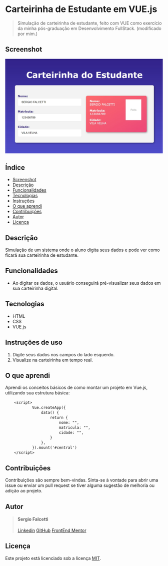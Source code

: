 # Carteirinha de Estudante em VUE.js
>Simulação de carteirinha de estudante, feito com VUE como exercício da minha pós-graduação em Desenvolvimento FullStack. (modificado por mim.)

## Screenshot

![Screenshot](screenshot.jpg#vitrinedev)

## Índice

- [Screenshot](#screenshot)
- [Descrição](#descrição)
- [Funcionalidades](#funcionalidades)
- [Tecnologias](#tecnologias)
- [Instruções](#instruções-de-uso)
- [O que aprendi](#o-que-aprendi)
- [Contribuições](#contribuições)
- [Autor](#autor)
- [Licença](#licença)

## Descrição

Simulação de um sistema onde o aluno digita seus dados e pode ver como ficará sua carteirinha de estudante.

## Funcionalidades

* Ao digitar os dados, o usuário conseguirá pré-visualizar seus dados em sua carteirinha digital.  

## Tecnologias

<!-- Tecnologias que foram utilizadas no projeto -->

* HTML
* CSS   
* VUE.js  

## Instruções de uso

1. Digite seus dados nos campos do lado esquerdo.
2. Visualize na carteirinha em tempo real.

## O que aprendi

Aprendi os conceitos básicos de como montar um projeto  em Vue.js, utilizando sua estrutura básica:

        <script>
                Vue.createApp({
                    data() {
                        return {
                            nome: "",
                            matricula: "",
                            cidade: "",
                        }
                    },
                }).mount('#central')
        </script>


## Contribuições
Contribuições são sempre bem-vindas. Sinta-se à vontade para abrir uma issue ou enviar um pull request se tiver alguma sugestão de melhoria ou adição ao projeto.

## Autor

> #### Sergio Falcetti
> [Linkedin](https://github.com/falcettijr)
> [GitHub](https://www.linkedin.com/in/sergiofalcetti/)
> [FrontEnd Mentor](https://www.frontendmentor.io/profile/falcettijr)

## Licença

Este projeto está licenciado sob a licença [MIT](https://opensource.org/licenses/MIT).
